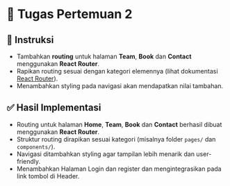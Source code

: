 # 📝 Tugas Pertemuan 2

## 📌 Instruksi
- Tambahkan **routing** untuk halaman **Team**, **Book** dan **Contact** menggunakan **React Router**.
- Rapikan routing sesuai dengan kategori elemennya (lihat dokumentasi [React Router](https://reactrouter.com/start/declarative/routing)).
- Menambahkan styling pada navigasi akan mendapatkan nilai tambahan.

## ✅ Hasil Implementasi
- Routing untuk halaman **Home**, **Team**, **Book** dan **Contact** berhasil dibuat menggunakan **React Router**.
- Struktur routing dirapikan sesuai kategori (misalnya folder `pages/` dan `components/`).
- Navigasi ditambahkan styling agar tampilan lebih menarik dan user-friendly.
- Menambahkan Halaman Login dan register dan mengintegrasikan pada link tombol di Header.
